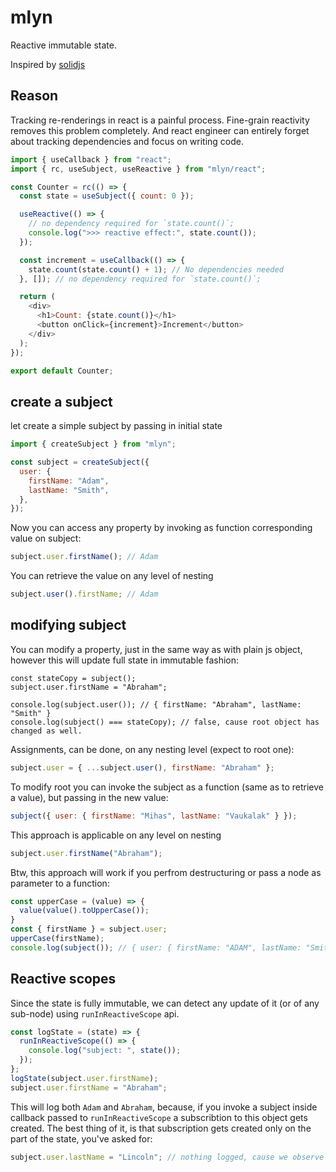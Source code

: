 # mlyn

Reactive immutable state.

Inspired by [solidjs](https://github.com/solidjs/solid)

## Reason

Tracking re-renderings in react is a painful process. Fine-grain reactivity removes this problem completely. And react engineer can entirely forget about tracking dependencies and focus on writing code.

```js
import { useCallback } from "react";
import { rc, useSubject, useReactive } from "mlyn/react";

const Counter = rc(() => {
  const state = useSubject({ count: 0 });

  useReactive(() => {
    // no dependency required for `state.count()`;
    console.log(">>> reactive effect:", state.count());
  });

  const increment = useCallback(() => {
    state.count(state.count() + 1); // No dependencies needed
  }, []); // no dependency required for `state.count()`;

  return (
    <div>
      <h1>Count: {state.count()}</h1>
      <button onClick={increment}>Increment</button>
    </div>
  );
});

export default Counter;
```

## create a subject

let create a simple subject by passing in initial state
```js
import { createSubject } from "mlyn";

const subject = createSubject({
  user: {
    firstName: "Adam",
    lastName: "Smith",
  },
});
```
Now you can access any property by invoking as function corresponding value on subject:
```js
subject.user.firstName(); // Adam
```
You can retrieve the value on any level of nesting
```js
subject.user().firstName; // Adam
```

## modifying subject

You can modify a property, just in the same way as with plain js object, however this will update full state in immutable fashion:
```
const stateCopy = subject();
subject.user.firstName = "Abraham";

console.log(subject.user()); // { firstName: "Abraham", lastName: "Smith" }
console.log(subject() === stateCopy); // false, cause root object has changed as well.
```
Assignments, can be done, on any nesting level (expect to root one):
```js
subject.user = { ...subject.user(), firstName: "Abraham" };
```
To modify root you can invoke the subject as a function (same as to retrieve a value), but passing in the new value:
```js
subject({ user: { firstName: "Mihas", lastName: "Vaukalak" } });
```
This approach is applicable on any level on nesting
```js
subject.user.firstName("Abraham");
```
Btw, this approach will work if you perfrom destructuring or pass a node as parameter to a function:
```js
const upperCase = (value) => {
  value(value().toUpperCase());
}
const { firstName } = subject.user;
upperCase(firstName);
console.log(subject()); // { user: { firstName: "ADAM", lastName: "Smith" } }
```

## Reactive scopes

Since the state is fully immutable, we can detect any update of it (or of any sub-node) using `runInReactiveScope` api. 
```js
const logState = (state) => {
  runInReactiveScope(() => {
    console.log("subject: ", state());
  });
};
logState(subject.user.firstName);
subject.user.firstName = "Abraham";
```
This will log both `Adam` and `Abraham`, because, if you invoke a subject inside callback passed to `runInReactiveScope` a subscribtion to this object gets created. The best thing of it, is that subscription gets created only on the part of the state, you've asked for:
```js
subject.user.lastName = "Lincoln"; // nothing logged, cause we observe only first name
```
